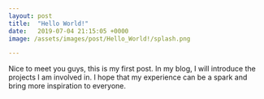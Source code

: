```yaml
---
layout: post
title:  "Hello World!"
date:   2019-07-04 21:15:05 +0000
image: /assets/images/post/Hello_World!/splash.png

---
```

Nice to meet you guys, this is my first post. In my blog, I will introduce the projects I am involved in. I hope that my experience can be a spark and bring more inspiration to everyone.